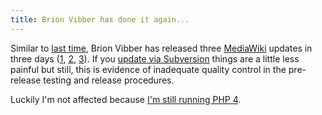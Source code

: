 ```yaml
---
title: Brion Vibber has done it again...
---
```


Similar to [last time](http://www.wincent.com/a/about/wincent/weblog/archives/2006/05/mediawiki_updat.php), Brion Vibber has released three [MediaWiki](http://www.mediawiki.org/) updates in three days ([1](http://mail.wikipedia.org/pipermail/mediawiki-announce/2006-October/000052.html), [2](http://mail.wikipedia.org/pipermail/mediawiki-announce/2006-October/000053.html), [3](http://mail.wikipedia.org/pipermail/mediawiki-announce/2006-October/000054.html)). If you [update via Subversion](http://www.mediawiki.org/wiki/Download_from_SVN) things are a little less painful but still, this is evidence of inadequate quality control in the pre-release testing and release procedures.

Luckily I'm not affected because [I'm still running PHP 4](http://www.wincent.com/a/about/wincent/weblog/archives/2006/07/mediawiki_drops.php).
